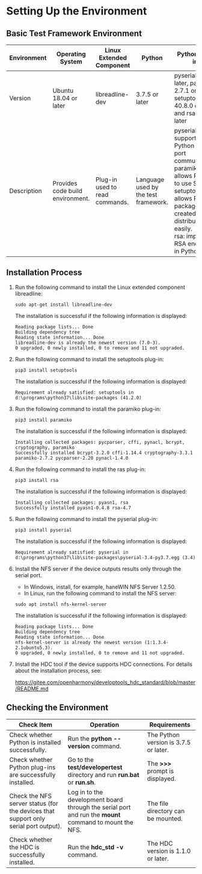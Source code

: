 ﻿

# Setting Up the Environment
## Basic Test Framework Environment

|Environment|Operating System|Linux Extended Component|Python|Python Plug-ins|NFS Server|HDC|
|------------|------------|------------|------------|------------|------------|------------|
|Version|Ubuntu 18.04 or later|libreadline-dev|3.7.5 or later|pyserial 3.3 or later, paramiko 2.7.1 or later, setuptools 40.8.0 or later, and rsa4.0 or later|haneWIN NFS Server 1.2.50 or later, or NFS v4 or later|  1.1.0 or later|
|Description|Provides code build environment.|Plug-in used to read commands.|Language used by the test framework.|pyserial: supports Python serial port communication. <br>paramiko: allows Python to use SSH. <br>setuptools: allows Python packages to be created and distributed easily. <br>rsa: implements RSA encryption in Python.|Enables devices to be connected through the serial port.| A tool that enables devices to be connected through the HarmonyOS Device Connector (HDC).|

## Installation Process
1. Run the following command to install the Linux extended component libreadline:
    ```
    sudo apt-get install libreadline-dev
    ```
    The installation is successful if the following information is displayed:
    ```
    Reading package lists... Done
    Building dependency tree
    Reading state information... Done
    libreadline-dev is already the newest version (7.0-3).
    0 upgraded, 0 newly installed, 0 to remove and 11 not upgraded.
    ```
2. Run the following command to install the setuptools plug-in:
    ```
    pip3 install setuptools
    ```
    The installation is successful if the following information is displayed:
    ```
    Requirement already satisfied: setuptools in d:\programs\python37\lib\site-packages (41.2.0)
    ```
3. Run the following command to install the paramiko plug-in:
    ```
    pip3 install paramiko
    ```
    The installation is successful if the following information is displayed:
    ```
    Installing collected packages: pycparser, cffi, pynacl, bcrypt, cryptography, paramiko
    Successfully installed bcrypt-3.2.0 cffi-1.14.4 cryptography-3.3.1 paramiko-2.7.2 pycparser-2.20 pynacl-1.4.0
    ```
4. Run the following command to install the ras plug-in:
    ```
    pip3 install rsa
    ```
    The installation is successful if the following information is displayed:
    ```
    Installing collected packages: pyasn1, rsa
    Successfully installed pyasn1-0.4.8 rsa-4.7
    ```
5. Run the following command to install the pyserial plug-in:
    ```
    pip3 install pyserial
    ```
    The installation is successful if the following information is displayed:
    ```
    Requirement already satisfied: pyserial in d:\programs\python37\lib\site-packages\pyserial-3.4-py3.7.egg (3.4)
    ```
6. Install the NFS server if the device outputs results only through the serial port.
    - In Windows, install, for example, haneWIN NFS Server 1.2.50.
    - In Linux, run the following command to install the NFS server:
    ```
    sudo apt install nfs-kernel-server
    ```
    The installation is successful if the following information is displayed:
    ```
    Reading package lists... Done
    Building dependency tree
    Reading state information... Done
    nfs-kernel-server is already the newest version (1:1.3.4-2.1ubuntu5.3).
    0 upgraded, 0 newly installed, 0 to remove and 11 not upgraded.
    ```
7. Install the HDC tool if the device supports HDC connections. For details about the installation process, see:

    https://gitee.com/openharmony/developtools_hdc_standard/blob/master/README.md

## Checking the Environment

| Check Item|Operation|Requirements|
| --- | --- | --- |
| Check whether Python is installed successfully.|Run the **python --version** command.|The Python version is 3.7.5 or later.|
| Check whether Python plug-ins are successfully installed.|Go to the **test/developertest** directory and run **run.bat** or **run.sh**.| The **>>>** prompt is displayed.|
|Check the NFS server status (for the devices that support only serial port output).|Log in to the development board through the serial port and run the **mount** command to mount the NFS.|The file directory can be mounted.|
|Check whether the HDC is successfully installed.|Run the **hdc_std -v** command.|The HDC version is 1.1.0 or later.|
